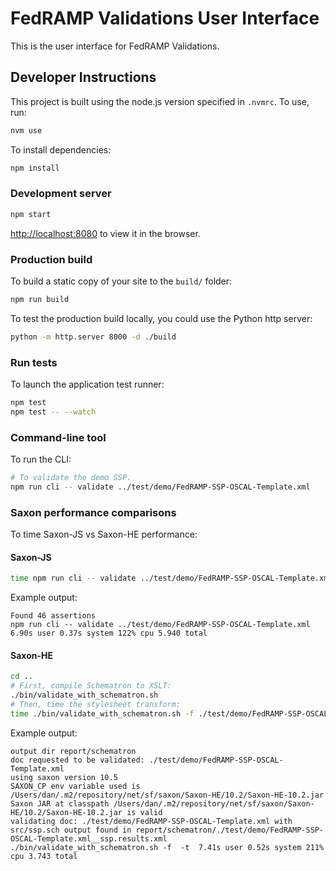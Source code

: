 # FedRAMP Validations User Interface

This is the user interface for FedRAMP Validations.
## Developer Instructions

This project is built using the node.js version specified in `.nvmrc`. To use, run:

```bash
nvm use
```

To install dependencies:

```bash
npm install
```

### Development server

```bash
npm start
```

[http://localhost:8080](http://localhost:8080) to view it in the browser.

### Production build

To build a static copy of your site to the `build/` folder:

```bash
npm run build
```

To test the production build locally, you could use the Python http server:

```bash
python -m http.server 8000 -d ./build
```

### Run tests

To launch the application test runner:

```bash
npm test
npm test -- --watch
```

### Command-line tool

To run the CLI:

```bash
# To validate the demo SSP.
npm run cli -- validate ../test/demo/FedRAMP-SSP-OSCAL-Template.xml
```

### Saxon performance comparisons

To time Saxon-JS vs Saxon-HE performance:

#### Saxon-JS

```bash
time npm run cli -- validate ../test/demo/FedRAMP-SSP-OSCAL-Template.xml
```

Example output:

```
Found 46 assertions
npm run cli -- validate ../test/demo/FedRAMP-SSP-OSCAL-Template.xml  6.90s user 0.37s system 122% cpu 5.940 total
```

#### Saxon-HE

```bash
cd ..
# First, compile Schematron to XSLT:
./bin/validate_with_schematron.sh
# Then, time the stylesheet transform:
time ./bin/validate_with_schematron.sh -f ./test/demo/FedRAMP-SSP-OSCAL-Template.xml -t
```

Example output:

```
output dir report/schematron
doc requested to be validated: ./test/demo/FedRAMP-SSP-OSCAL-Template.xml
using saxon version 10.5
SAXON_CP env variable used is /Users/dan/.m2/repository/net/sf/saxon/Saxon-HE/10.2/Saxon-HE-10.2.jar
Saxon JAR at classpath /Users/dan/.m2/repository/net/sf/saxon/Saxon-HE/10.2/Saxon-HE-10.2.jar is valid
validating doc: ./test/demo/FedRAMP-SSP-OSCAL-Template.xml with src/ssp.sch output found in report/schematron/./test/demo/FedRAMP-SSP-OSCAL-Template.xml__ssp.results.xml
./bin/validate_with_schematron.sh -f  -t  7.41s user 0.52s system 211% cpu 3.743 total
```
